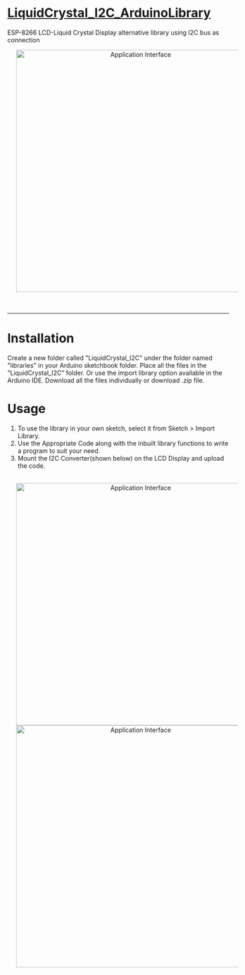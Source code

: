 # [LiquidCrystal_I2C_ArduinoLibrary](https://sgagankumar.github.io/LiquidCrystal_I2C_ArduinoLibrary/)
ESP-8266 LCD-Liquid Crystal Display alternative library using I2C bus as connection
<br>
<div align="center">
  <img src="Images/IMG_20200323_133033.jpg" alt="Application Interface" width=auto height=550px hspace="20"/>
</div>
 <br><br><hr>

# Installation
Create a new folder called "LiquidCrystal_I2C" under the folder named "libraries" in your Arduino sketchbook folder. Place all the files in the "LiquidCrystal_I2C" folder. Or use the import library option available in the Arduino IDE. Download all the files individually or download .zip file. <br>

# Usage
1) To use the library in your own sketch, select it from Sketch > Import Library. <br>
2) Use the Appropriate Code along with the inbuilt library functions to write a program to suit your need. <br>
3) Mount the I2C Converter(shown below) on the LCD Display and upload the code. <br>
<br>
<div align="center">
  <img src="Images/IMG_20200323_125949.jpg" alt="Application Interface" width=auto height=550px hspace="20"/>
  <img src="Images/IMG_20200323_125927.jpg" alt="Application Interface" width=auto height=550px hspace="20"/>
</div>
